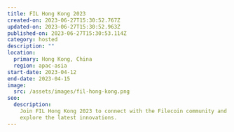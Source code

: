 ```yaml
---
title: FIL Hong Kong 2023
created-on: 2023-06-27T15:30:52.767Z
updated-on: 2023-06-27T15:30:52.963Z
published-on: 2023-06-27T15:30:53.114Z
category: hosted
description: ""
location:
  primary: Hong Kong, China
  region: apac-asia
start-date: 2023-04-12
end-date: 2023-04-15
image:
  src: /assets/images/fil-hong-kong.png
seo:
  description:
    Join FIL Hong Kong 2023 to connect with the Filecoin community and
    explore the latest innovations.
---
```

